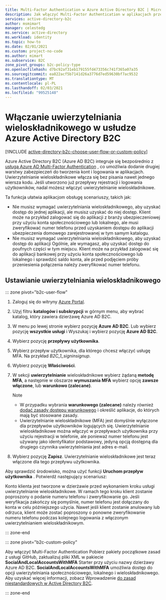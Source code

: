 ```yaml
---
title: Multi-Factor Authentication w Azure Active Directory B2C | Microsoft Docs
description: Jak włączyć Multi-Factor Authentication w aplikacjach przeznaczonych dla konsumentów zabezpieczonych przez Azure Active Directory B2C.
services: active-directory-b2c
author: msmimart
manager: celestedg
ms.service: active-directory
ms.workload: identity
ms.topic: how-to
ms.date: 02/01/2021
ms.custom: project-no-code
ms.author: mimart
ms.subservice: B2C
zone_pivot_groups: b2c-policy-type
ms.openlocfilehash: d7bc92af31eb179155fd473356c741f365a07a35
ms.sourcegitcommit: ea822acf5b7141d26a3776d7ed59630bf7ac9532
ms.translationtype: MT
ms.contentlocale: pl-PL
ms.lasthandoff: 02/03/2021
ms.locfileid: "99525148"
---
```

# <a name="enable-multi-factor-authentication-in-azure-active-directory-b2c"></a>Włączanie uwierzytelniania wieloskładnikowego w usłudze Azure Active Directory B2C

[!INCLUDE [active-directory-b2c-choose-user-flow-or-custom-policy](../../includes/active-directory-b2c-choose-user-flow-or-custom-policy.md)]

Azure Active Directory B2C (Azure AD B2C) integruje się bezpośrednio z [usługą Azure AD Multi-Factor Authentication](../active-directory/authentication/concept-mfa-howitworks.md) , co umożliwia dodanie drugiej warstwy zabezpieczeń do tworzenia kont i logowania w aplikacjach. Uwierzytelnianie wieloskładnikowe włącza się bez pisania nawet jednego wiersza kodu. Jeśli utworzono już przepływy rejestracji i logowania użytkowników, nadal możesz włączyć uwierzytelnianie wieloskładnikowe.

Ta funkcja ułatwia aplikacjom obsługę scenariuszy, takich jak:

- Nie musisz wymagać uwierzytelniania wieloskładnikowego, aby uzyskać dostęp do jednej aplikacji, ale musisz uzyskać do niej dostęp. Klient może na przykład zalogować się do aplikacji z branży ubezpieczeniowej przy użyciu konta społecznościowego lub lokalnego, ale musi zweryfikować numer telefonu przed uzyskaniem dostępu do aplikacji ubezpieczenia domowego zarejestrowanej w tym samym katalogu.
- Nie musisz wymagać uwierzytelniania wieloskładnikowego, aby uzyskać dostęp do aplikacji Ogólnie, ale wymagasz, aby uzyskać dostęp do poufnych części w tym miejscu. Klient może na przykład zalogować się do aplikacji bankowej przy użyciu konta społecznościowego lub lokalnego i sprawdzić saldo konta, ale przed podjęciem próby przeniesienia połączenia należy zweryfikować numer telefonu.

## <a name="set-multi-factor-authentication"></a>Ustawianie uwierzytelniania wieloskładnikowego

::: zone pivot="b2c-user-flow"

1. Zaloguj się do witryny [Azure Portal](https://portal.azure.com).
1. Użyj filtru **katalogów i subskrypcji** w górnym menu, aby wybrać katalog, który zawiera dzierżawę Azure AD B2C.
1. W menu po lewej stronie wybierz pozycję **Azure AD B2C**. Lub wybierz pozycję **wszystkie usługi** i Wyszukaj i wybierz pozycję **Azure AD B2C**.
1. Wybierz pozycję **przepływy użytkownika**.
1. Wybierz przepływ użytkownika, dla którego chcesz włączyć usługę MFA. Na przykład *B2C_1_signinsignup*.
1. Wybierz pozycję **Właściwości**.
1. W sekcji **uwierzytelnianie** wieloskładnikowe wybierz żądaną **metodę MFA**, a następnie w obszarze **wymuszania MFA** wybierz opcję **zawsze włączone**, lub **warunkowo (zalecane)**.
   > [!NOTE]
   >
   > - W przypadku wybrania **warunkowego (zalecane)** należy również [dodać zasady dostępu warunkowego](conditional-access-identity-protection-setup.md#add-a-conditional-access-policy) i określić aplikacje, do których mają być stosowane zasady.
   > - Uwierzytelnianie wieloskładnikowe (MFA) jest domyślnie wyłączone dla przepływów użytkowników logujących się. Uwierzytelnianie wieloskładnikowe można włączyć w przepływach użytkownika przy użyciu rejestracji w telefonie, ale ponieważ numer telefonu jest używany jako identyfikator podstawowy, jedyną opcją dostępną dla drugiego czynnika uwierzytelniania jest adres e-mail.

1. Wybierz pozycję **Zapisz**. Uwierzytelnianie wieloskładnikowe jest teraz włączone dla tego przepływu użytkownika.

Aby sprawdzić środowisko, można użyć funkcji **Uruchom przepływ użytkownika** . Potwierdź następujący scenariusz:

Konto klienta jest tworzone w dzierżawie przed wykonaniem kroku usługi uwierzytelnianie wieloskładnikowe. W ramach tego kroku klient zostanie poproszony o podanie numeru telefonu i zweryfikowanie go. Jeśli weryfikacja zakończy się pomyślnie, numer telefonu jest dołączany do konta w celu późniejszego użycia. Nawet jeśli klient zostanie anulowany lub odrzuca, klient może zostać poproszony o ponowne zweryfikowanie numeru telefonu podczas kolejnego logowania z włączonym uwierzytelnianiem wieloskładnikowym.

::: zone-end

::: zone pivot="b2c-custom-policy"

Aby włączyć Multi-Factor Authentication Pobierz pakiety początkowe zasad z usługi GitHub, zaktualizuj pliki XML w pakiecie **SocialAndLocalAccountsWithMFA** Starter przy użyciu nazwy dzierżawy Azure AD B2C. **SocialAndLocalAccountsWithMFA** umożliwia dostęp do opcji uwierzytelniania społecznościowego, lokalnego i wieloskładnikowego. Aby uzyskać więcej informacji, zobacz Wprowadzenie [do zasad niestandardowych w Active Directory B2C](custom-policy-get-started.md). 

::: zone-end
